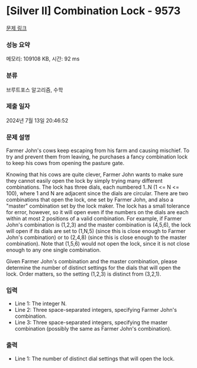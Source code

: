 # [Silver II] Combination Lock - 9573 

[문제 링크](https://www.acmicpc.net/problem/9573) 

### 성능 요약

메모리: 109108 KB, 시간: 92 ms

### 분류

브루트포스 알고리즘, 수학

### 제출 일자

2024년 7월 13일 20:46:52

### 문제 설명

<p>Farmer John's cows keep escaping from his farm and causing mischief. To try and prevent them from leaving, he purchases a fancy combination lock to keep his cows from opening the pasture gate.</p><p>Knowing that his cows are quite clever, Farmer John wants to make sure they cannot easily open the lock by simply trying many different combinations. The lock has three dials, each numbered 1..N (1 <= N <= 100), where 1 and N are adjacent since the dials are circular.  There are two combinations that open the lock, one set by Farmer John, and also a "master" combination set by the lock maker.  The lock has a small tolerance for error, however, so it will open even if the numbers on the dials are each within at most 2 positions of a valid combination.  For example, if Farmer John's combination is (1,2,3) and the master combination is (4,5,6), the lock will open if its dials are set to (1,N,5) (since this is close enough to Farmer John's combination) or to (2,4,8) (since this is close enough to the master combination).  Note that (1,5,6) would not open the lock, since it is not close enough to any one single combination.</p><p>Given Farmer John's combination and the master combination, please determine the number of distinct settings for the dials that will open the lock.  Order matters, so the setting (1,2,3) is distinct from (3,2,1).</p>

### 입력 

 <ul><li>Line 1: The integer N.</li><li>Line 2: Three space-separated integers, specifying Farmer John's combination.</li><li>Line 3: Three space-separated integers, specifying the master combination (possibly the same as Farmer John's combination).</li></ul>

### 출력 

 <ul><li>Line 1: The number of distinct dial settings that will open the lock.</li></ul>

